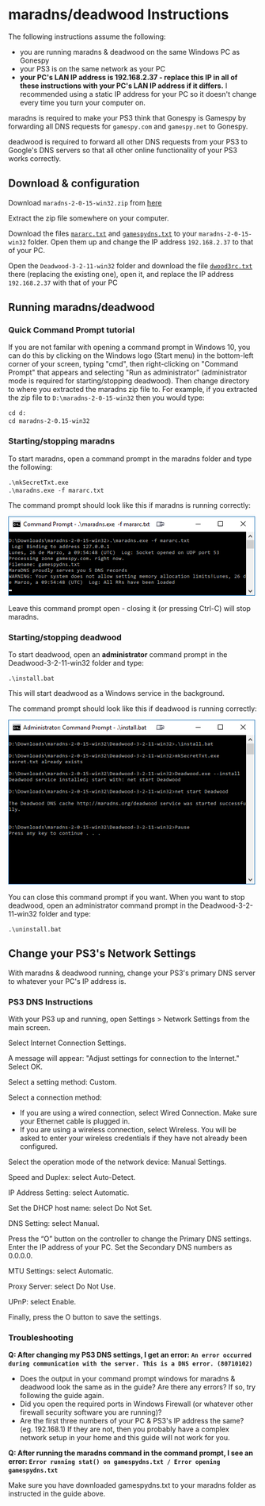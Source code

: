 # maradns/deadwood Instructions

The following instructions assume the following:

* you are running maradns & deadwood on the same Windows PC as Gonespy
* your PS3 is on the same network as your PC
* **your PC's LAN IP address is 192.168.2.37 - replace this IP in all of these instructions with your PC's LAN IP address if it differs.** I recommended using a static IP address for your PC so it doesn't change every time you turn your computer on.

maradns is required to make your PS3 think that Gonespy is Gamespy by forwarding all DNS requests for `gamespy.com` and `gamespy.net` to Gonespy.

deadwood is required to forward all other DNS requests from your PS3 to Google's DNS servers so that all other online functionality of your PS3 works correctly.

## Download & configuration

Download `maradns-2-0-15-win32.zip` from [here](http://maradns.samiam.org/download.html)

Extract the zip file somewhere on your computer.

Download the files [`mararc.txt`](https://raw.githubusercontent.com/gonespy/bstormps3/master/guide/mararc.txt) and [`gamespydns.txt`](https://raw.githubusercontent.com/gonespy/bstormps3/master/guide/gamespydns.txt) to your `maradns-2-0-15-win32` folder. Open them up and change the IP address `192.168.2.37` to that of your PC.

Open the `Deadwood-3-2-11-win32` folder and download the file [`dwood3rc.txt`](https://raw.githubusercontent.com/gonespy/bstormps3/master/guide/dwood3rc.txt) there (replacing the existing one), open it, and replace the IP address `192.168.2.37` with that of your PC

## Running maradns/deadwood

### Quick Command Prompt tutorial

If you are not familar with opening a command prompt in Windows 10, you can do this by clicking on the Windows logo (Start menu) in the bottom-left corner of your screen, typing "cmd", then right-clicking on "Command Prompt" that appears and selecting "Run as administrator" (administrator mode is required for starting/stopping deadwood). Then change directory to where you extracted the maradns zip file to. For example, if you extracted the zip file to `D:\maradns-2-0-15-win32` then you would type:

```
cd d:
cd maradns-2-0.15-win32
```

### Starting/stopping maradns

To start maradns, open a command prompt in the maradns folder and type the following:

```
.\mkSecretTxt.exe
.\maradns.exe -f mararc.txt
```

The command prompt should look like this if maradns is running correctly:

![maradns command prompt](guide/maradns.png)

Leave this command prompt open - closing it (or pressing Ctrl-C) will stop maradns.

### Starting/stopping deadwood

To start deadwood, open an **administrator** command prompt in the Deadwood-3-2-11-win32 folder and type:

```
.\install.bat
```

This will start deadwood as a Windows service in the background.

The command prompt should look like this if deadwood is running correctly:

![deadwood command prompt](guide/deadwood.png)

You can close this command prompt if you want. When you want to stop deadwood, open an administrator command prompt in the Deadwood-3-2-11-win32 folder and type:

```
.\uninstall.bat
```

## Change your PS3's Network Settings

With maradns & deadwood running, change your PS3's primary DNS server to whatever your PC's IP address is.

### PS3 DNS Instructions

With your PS3 up and running, open Settings > Network Settings from the main screen.

Select Internet Connection Settings.

A message will appear: "Adjust settings for connection to the Internet." Select OK.

Select a setting method: Custom.

Select a connection method:

* If you are using a wired connection, select Wired Connection. Make sure your Ethernet cable is plugged in.
* If you are using a wireless connection, select Wireless. You will be asked to enter your wireless credentials if they have not already been configured.

Select the operation mode of the network device: Manual Settings.

Speed and Duplex: select Auto-Detect.

IP Address Setting: select Automatic.

Set the DHCP host name: select Do Not Set.

DNS Setting: select Manual.

Press the “O” button on the controller to change the Primary DNS settings. Enter the IP address of your PC. Set the Secondary DNS numbers as 0.0.0.0.

MTU Settings: select Automatic.

Proxy Server: select Do Not Use.

UPnP: select Enable.

Finally, press the O button to save the settings.

### Troubleshooting

**Q: After changing my PS3 DNS settings, I get an error: `An error occurred during communication with the server. This is a DNS error. (80710102)`**

* Does the output in your command prompt windows for maradns & deadwood look the same as in the guide? Are there any errors? If so, try following the guide again.
* Did you open the required ports in Windows Firewall (or whatever other firewall security software you are running)?
* Are the first three numbers of your PC & PS3's IP address the same? (eg. 192.168.1) If they are not, then you probably have a complex network setup in your home and this guide will not work for you.

**Q: After running the maradns command in the command prompt, I see an error: `Error running stat() on gamespydns.txt / Error opening gamespydns.txt`**

Make sure you have downloaded gamespydns.txt to your maradns folder as instructed in the guide above.

